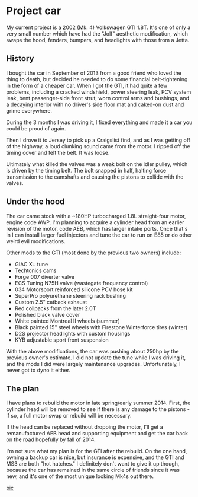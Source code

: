 <!-- vim: set ft=markdown -->
<!-- title: cars / gti -->

# Project car

My current project is a 2002 (Mk. 4) Volkswagen GTI 1.8T. It's one of only a very small number which have had the "Jolf" aesthetic modification, which swaps the hood, fenders, bumpers, and headlights with those from a Jetta.

## History

I bought the car in September of 2013 from a good friend who loved the thing to death, but decided he needed to do some financial belt-tightening in the form of a cheaper car. When I got the GTI, it had quite a few problems, including a cracked windshield, power steering leak, PCV system leak, bent passenger-side front strut, worn control arms and bushings, and a decaying interior with no driver's side floor mat and caked-on dust and grime everywhere.

During the 3 months I was driving it, I fixed everything and made it a car you could be proud of again.

Then I drove it to Jersey to pick up a Craigslist find, and as I was getting off of the highway, a loud clunking sound came from the motor. I ripped off the timing cover and felt the belt. It was loose.

Ultimately what killed the valves was a weak bolt on the idler pulley, which is driven by the timing belt. The bolt snapped in half, halting force transmission to the camshafts and causing the pistons to collide with the valves.

## Under the hood

The car came stock with a ~180HP turbocharged 1.8L straight-four motor, engine code AWP. I'm planning to acquire a cylinder head from an earlier revision of the motor, code AEB, which has larger intake ports. Once that's in I can install larger fuel injectors and tune the car to run on E85 or do other weird evil modifications.

Other mods to the GTI (most done by the previous two owners) include:

* GIAC X+ tune
* Techtonics cams
* Forge 007 diverter valve
* ECS Tuning N75H valve (wastegate frequency control)
* 034 Motorsport reinforced silicone PCV hose kit
* SuperPro polyurethane steering rack bushing
* Custom 2.5" catback exhaust
* Red coilpacks from the later 2.0T
* Polished black valve cover
* White painted Montreal II wheels (summer)
* Black painted 15" steel wheels with Firestone Winterforce tires (winter)
* D2S projector headlights with custom housings
* KYB adjustable sport front suspension

With the above modifications, the car was pushing about 250hp by the previous owner's estimate. I did not update the tune while I was driving it, and the mods I did were largely maintenance upgrades. Unfortunately, I never got to dyno it either.

## The plan

I have plans to rebuild the motor in late spring/early summer 2014. First, the cylinder head will be removed to see if there is any damage to the pistons - if so, a full motor swap or rebuild will be necessary.

If the head can be replaced without dropping the motor, I'll get a remanufactured AEB head and supporting equipment and get the car back on the road hopefully by fall of 2014.

I'm not sure what my plan is for the GTI after the rebuild. On the one hand, owning a backup car is nice, but insurance is expensive, and the GTI and MS3 are both "hot hatches." I definitely don't want to give it up though, because the car has remained in the same circle of friends since it was new, and it's one of the most unique looking Mk4s out there. 

[pic](http://img.fuhry.com/img5109.jpg)

